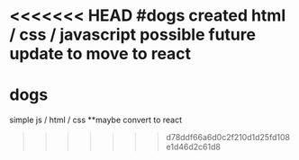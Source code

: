 <<<<<<< HEAD
#dogs
created html / css / javascript
possible future update to move to react
=======
# dogs
simple js / html / css 
**maybe convert to react
>>>>>>> d78ddf66a6d0c2f210d1d25fd108e1d46d2c61d8
